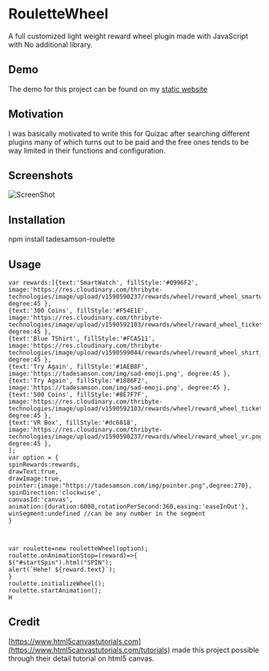 # RouletteWheel
A full customized light weight reward wheel plugin made with JavaScript with No additional library. 

## Demo 
The demo for this project can be found on my [static website](https://tadesamson.com/roulette.html)

## Motivation
I was basically motivated to write this for Quizac after searching different plugins many of which turns out to be 
paid and the free ones tends to be way limited in their functions and configuration. 

## Screenshots
![ScreenShot](https://tadesamson.com/img/roulette_screenshot.png)


## Installation
npm install tadesamson-roulette

## Usage

```
var rewards:[{text:'SmartWatch', fillStyle:'#0996F2', image:'https://res.cloudinary.com/thribyte-technologies/image/upload/v1590590237/rewards/wheel/reward_wheel_smartwatch.png', degree:45 },
{text:'300 Coins', fillStyle:'#F54E1E', image:'https://res.cloudinary.com/thribyte-technologies/image/upload/v1590592103/rewards/wheel/reward_wheel_ticket3.png', degree:45 },
{text:'Blue TShirt', fillStyle:'#FCA511', image:'https://res.cloudinary.com/thribyte-technologies/image/upload/v1590599044/rewards/wheel/reward_wheel_shirt_blue.png', degree:45 },
{text:'Try Again', fillStyle:'#1AEB8F', image:'https://tadesamson.com/img/sad-emoji.png', degree:45 },
{text:'Try Again', fillStyle:'#1886F2', image:'https://tadesamson.com/img/sad-emoji.png', degree:45 },
{text:'500 Coins', fillStyle:'#8E7F7F', image:'https://res.cloudinary.com/thribyte-technologies/image/upload/v1590592103/rewards/wheel/reward_wheel_ticket4.png', degree:45 },
{text:'VR Box', fillStyle:'#dc6818', image:'https://res.cloudinary.com/thribyte-technologies/image/upload/v1590590237/rewards/wheel/reward_wheel_vr.png', degree:45 },
];
var option = {
spinRewards:rewards,
drawText:true,
drawImage:true,
pointer:{image:"https://tadesamson.com/img/pointer.png",degree:270},
spinDirection:'clockwise',
canvasId:'canvas',
animation:{duration:6000,rotationPerSecond:360,easing:'easeInOut'},
winSegment:undefined //can be any number in the segment
}



var roulette=new rouletteWheel(option);
roulette.onAnimationStop=(reward)=>{
$("#startSpin").html("SPIN");
alert(`Hehe! ${reward.text}`);
}
roulette.initializeWheel();
roulette.startAnimation();
H

```

## Credit
[https://www.html5canvastutorials.com](https://www.html5canvastutorials.com/tutorials) made this project possible
through their detail tutorial on html5 canvas.




